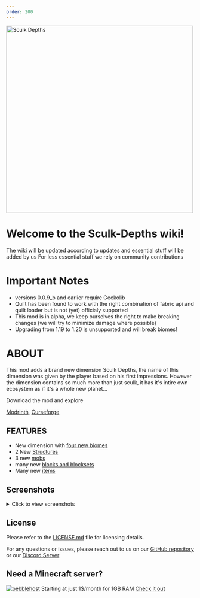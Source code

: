 ```yaml
---
order: 200
---
```


<img src="https://github.com/warior456/Sculk-Depths/assets/66562258/076ff4f4-a41c-4bf4-b3f3-a7c5d5f936d9"  width="500" alt="Sculk Depths">

# Welcome to the Sculk-Depths wiki!

The wiki will be updated according to updates and essential stuff will be added by us
For less essential stuff we rely on community contributions


# Important Notes
- versions 0.0.9_b and earlier require Geckolib
- Quilt has been found to work with the right combination of fabric api and quilt loader but is not (yet) officialy supported
- This mod is in alpha, we keep ourselves the right to make breaking changes (we will try to minimize damage where possible)
- Upgrading from 1.19 to 1.20 is unsupported and will break biomes!

# ABOUT
This mod adds a brand new dimension Sculk Depths, the name of this dimension was given by the player based on his first impressions.
However the dimension contains so much more than just sculk, it has it's intire own ecosystem as if it's a whole new planet...

Download the mod and explore

[Modrinth](https://modrinth.com/mod/sculk-depths), 
[Curseforge](https://www.curseforge.com/minecraft/mc-mods/sculk-depths)

## FEATURES
- New dimension with [four new biomes](wiki/feature_catalog/catalog_biomes.md)
- 2 New [Structures](wiki/feature_catalog/catalog_strucures.md)
- 3 new [mobs](wiki/feature_catalog/catalog_mobs.md)
- many new [blocks and blocksets](wiki/feature_catalog/catalog_blocks.md)
- Many new [items](wiki/feature_catalog/catalog_items.md)

## Screenshots

<details>
  <summary>Click to view screenshots</summary>
  
  ![Sculk Depths portal](https://github.com/warior456/Sculk-Depths/assets/66562258/de043541-5ea0-430d-b137-3b56628469cb)
  
  ![Cephlera Caves](https://github.com/warior456/Sculk-Depths/assets/66562258/5676fd14-0ad4-4bee-8cb5-ad1ed80537be)
  
  ![Laboratory](https://github.com/warior456/Sculk-Depths/assets/66562258/5c4b29a9-0670-4d8c-be8e-60e0255e51b8)
  
  ![Underground Lab](https://github.com/warior456/Sculk-Depths/assets/66562258/90f1eb2c-3cb5-423f-913c-5021326b142a)
  
  ![Sculk Caves](https://user-images.githubusercontent.com/66562258/226136962-843025cf-957b-4331-a343-f8b4e9265709.png)
  
  ![Sculk Caves](https://user-images.githubusercontent.com/66562258/226136978-d1683dd1-d642-4cae-a204-0a92fb0ad2ba.png)
  
  ![Cephlera Caves](https://github.com/warior456/Sculk-Depths/assets/66562258/cd48ee13-0355-4928-86b3-0ba684f9d54d)
  
  
</details>

## License
Please refer to the [LICENSE.md](https://github.com/warior456/Sculk-Depths/blob/main/LICENSE.md) file for licensing details.

For any questions or issues, please reach out to us on our [GitHub repository](https://github.com/warior456/Sculk-Depths) or our [Discord Server](https://discord.gg/dxANwW23Ub)

## Need a Minecraft server?
[![pebblehost](https://github.com/warior456/Sculk-Depths/assets/66562258/ae831af6-309b-4f11-b896-5f4eb7567088)](https://billing.pebblehost.com/aff.php?aff=2968)
Starting at just 1$/month for 1GB RAM [Check it out](https://billing.pebblehost.com/aff.php?aff=2968)

